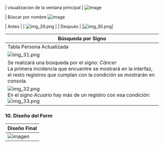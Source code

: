 
| visualizacion de la ventana principal                              |
![image](https://github.com/arianacatani2009/correccion_sql_server/assets/126585343/a5f8bfbf-8748-4c4a-b668-046e053d066c)


| Búscar por nombre
![image](https://github.com/arianacatani2009/correccion_sql_server/assets/126585343/87b8ff61-861e-4357-8ec1-2921ac8f0659)


| Antes                     |
| ![img_29.png](img/img_29.png) |
| Después                   |
|![img_30.png](img/img_30.png)|

| Búsqueda por Signo                                                                                                                                                                            |
|-----------------------------------------------------------------------------------------------------------------------------------------------------------------------------------------------|
| Tabla Persona Actualizada                                                                                                                                                                     |
| ![img_31.png](img/img_31.png)                                                                                                                                                                     |
| Se realizará una búsqueda por el signo: *Cáncer*<br/>La primera incidencia que encuentre se mostrará en la interfaz, el resto registros que cumplan con la condición se mostrarán en consola. |
| ![img_32.png](img/img_32.png)<br/>En el signo *Acuario* hay más de un registro con esa condición:![img_33.png](img/img_33.png)                                                                        |

### 10. Diseño del Form
| Diseño Final                                                                                                           |
|------------------------------------------------------------------------------------------------------------------------|
| ![imagen](https://github.com/DavidPK8/CorreccionPrueba2Bimestre/assets/117743650/497a5993-a0dc-4b63-8bfb-5e190c8af093) |

